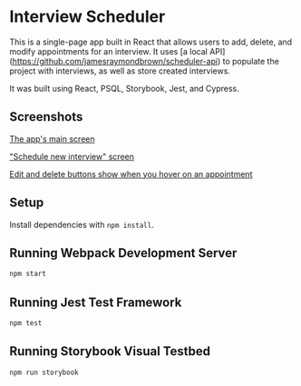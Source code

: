 # Interview Scheduler

This is a single-page app built in React that allows users to add, delete, and modify appointments for an interview. It uses [a local API] (https://github.com/jamesraymondbrown/scheduler-api) to populate the project with interviews, as well as store created interviews. 

It was built using React, PSQL, Storybook, Jest, and Cypress. 

## Screenshots

[The app's main screen](https://user-images.githubusercontent.com/114964214/213314655-9595a41f-59c6-4b9d-9f42-07a51873ef15.png)

["Schedule new interview" screen](https://user-images.githubusercontent.com/114964214/213315043-0040ad5f-f588-45af-9d66-6425ba76f8b2.png)

[Edit and delete buttons show when you hover on an appointment](https://user-images.githubusercontent.com/114964214/213314794-eaa7b29f-249c-4f4a-a5c0-184436f30627.png)



## Setup

Install dependencies with `npm install`.

## Running Webpack Development Server

```sh
npm start
```

## Running Jest Test Framework

```sh
npm test
```

## Running Storybook Visual Testbed

```sh
npm run storybook
```
